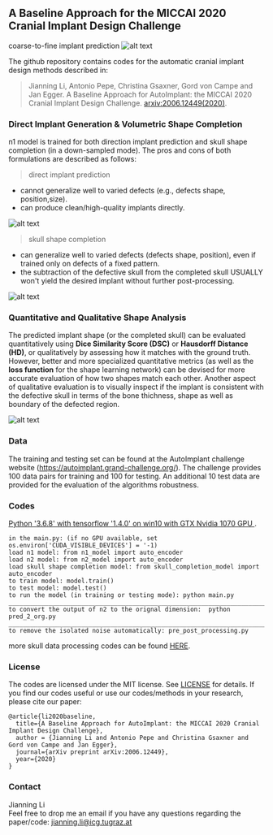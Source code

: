 ## A Baseline Approach for the MICCAI 2020 Cranial Implant Design Challenge

 coarse-to-fine implant prediction
![alt text](https://github.com/Jianningli/autoimplant/blob/master/images/teaser1.png)

The github repository contains codes for the automatic cranial implant design methods described in:

>Jianning Li, Antonio Pepe, Christina Gsaxner, Gord von Campe and Jan Egger. A Baseline Approach for AutoImplant: the MICCAI 2020 Cranial Implant Design Challenge. [arxiv:2006.12449(2020)](https://arxiv.org/abs/2006.12449).

### Direct Implant Generation & Volumetric Shape Completion
n1 model is trained for both direction implant prediction and skull shape completion (in a down-sampled mode).
The pros and cons of both formulations are described as follows:
 >direct implant prediction
* cannot generalize well to varied defects (e.g., defects shape, position,size).
* can produce clean/high-quality implants directly.

![alt text](https://github.com/Jianningli/autoimplant/blob/master/images/directimplantgeneration.png)
>skull shape completion
* can generalize well to varied defects (defects shape, position), even if trained only on defects of a fixed pattern.
* the subtraction of the defective skull from the completed skull USUALLY won't yield the desired implant without further post-processing.

![alt text](https://github.com/Jianningli/autoimplant/blob/master/images/skullshapecompletion.png)

### Quantitative and Qualitative Shape Analysis
The predicted implant shape (or the completed skull) can be evaluated quantitatively using **Dice Similarity Score (DSC)** or **Hausdorff Distance (HD)**, or qualitatively by assessing how it matches with the ground truth. However, better and more specialized quantitative metrics (as well as the **loss function** for the shape learning network) can be devised for more accurate evaluation of how two shapes match each other. Another aspect of qualitative evaluation is to visually inspect if the implant is consistent with the defective skull in terms of the bone thichness, shape as well as boundary of the defected region. 

![alt text](https://github.com/Jianningli/autoimplant/blob/master/images/match.png)

### Data
The training and testing set can be found at the AutoImplant challenge website (https://autoimplant.grand-challenge.org/).
The challenge provides 100 data pairs for training and 100 for testing. An additional 10 test data are provided for the evaluation of the algorithms robustness.    


### Codes
<ins> Python '3.6.8' with tensorflow '1.4.0' on win10 with GTX Nvidia 1070 GPU </ins>.

```
in the main.py: (if no GPU available, set os.environ['CUDA_VISIBLE_DEVICES'] = '-1)
load n1 model: from n1_model import auto_encoder  
load n2 model: from n2_model import auto_encoder
load skull shape completion model: from skull_completion_model import auto_encoder
to train model: model.train()
to test model: model.test()
to run the model (in training or testing mode): python main.py
__________________________________________________________________________________________
to convert the output of n2 to the orignal dimension:  python pred_2_org.py
__________________________________________________________________________________________
to remove the isolated noise automatically: pre_post_processing.py
```
more skull data processing codes can be found [HERE](https://github.com/Jianningli/autoimplant/tree/master/skull-processing).

### License
The codes are licensed under the MIT license. See [LICENSE](https://github.com/Jianningli/autoimplant/blob/master/LICENSE) for details.
If you find our codes useful or use our codes/methods in your research, please cite our paper:
```
@article{li2020baseline,
  title={A Baseline Approach for AutoImplant: the MICCAI 2020 Cranial Implant Design Challenge},
  author = {Jianning Li and Antonio Pepe and Christina Gsaxner and Gord von Campe and Jan Egger},
  journal={arXiv preprint arXiv:2006.12449},
  year={2020}
}
```
### Contact
Jianning Li    
Feel free to drop me an email if you have any questions regarding the paper/code: <ins>jianning.li@icg.tugraz.at</ins>




